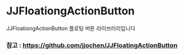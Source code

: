 # JJFloationgActionButton

JJFloationgActionButton 플로팅 버튼 라이브러리입니다

### 참고 : https://github.com/jjochen/JJFloatingActionButton
